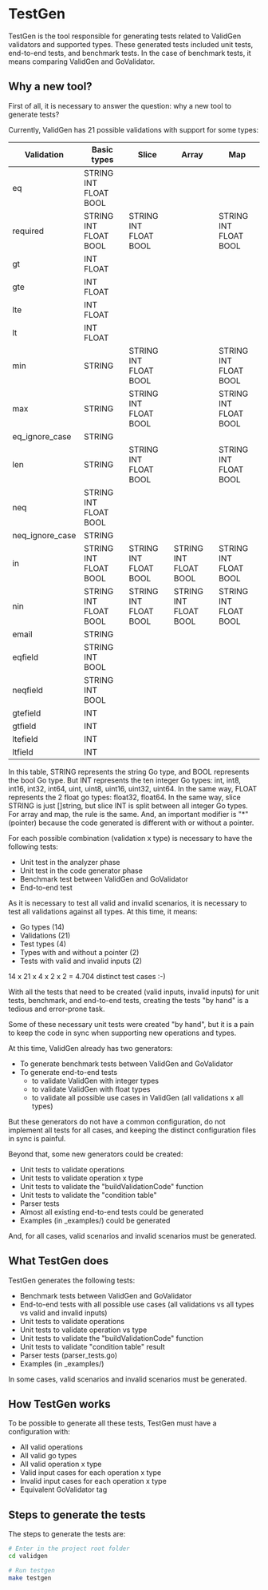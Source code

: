 # TestGen

TestGen is the tool responsible for generating tests related to ValidGen validators and supported types.
These generated tests included unit tests, end-to-end tests, and benchmark tests.
In the case of benchmark tests, it means comparing ValidGen and GoValidator.

## Why a new tool?

First of all, it is necessary to answer the question: why a new tool to generate tests?

Currently, ValidGen has 21 possible validations with support for some types:

| Validation      | Basic types           | Slice                 | Array                 | Map                   |
| -               | -                     | -                     | -                     | -                     |
| eq              | STRING INT FLOAT BOOL |                       |                       |                       |
| required        | STRING INT FLOAT BOOL | STRING INT FLOAT BOOL |                       | STRING INT FLOAT BOOL |
| gt              | INT FLOAT             |                       |                       |                       |
| gte             | INT FLOAT             |                       |                       |                       |
| lte             | INT FLOAT             |                       |                       |                       |
| lt              | INT FLOAT             |                       |                       |                       |
| min             | STRING                | STRING INT FLOAT BOOL |                       | STRING INT FLOAT BOOL |
| max             | STRING                | STRING INT FLOAT BOOL |                       | STRING INT FLOAT BOOL | 
| eq_ignore_case  | STRING                |                       |                       |                       |
| len             | STRING                | STRING INT FLOAT BOOL |                       | STRING INT FLOAT BOOL |
| neq             | STRING INT FLOAT BOOL |                       |                       |                       |
| neq_ignore_case | STRING                |                       |                       |                       |
| in              | STRING INT FLOAT BOOL | STRING INT FLOAT BOOL | STRING INT FLOAT BOOL | STRING INT FLOAT BOOL |
| nin             | STRING INT FLOAT BOOL | STRING INT FLOAT BOOL | STRING INT FLOAT BOOL | STRING INT FLOAT BOOL |
| email           | STRING                |                       |                       |                       |
| eqfield         | STRING INT BOOL       |                       |                       |                       |
| neqfield        | STRING INT BOOL       |                       |                       |                       |
| gtefield        | INT                   |                       |                       |                       |
| gtfield         | INT                   |                       |                       |                       |
| ltefield        | INT                   |                       |                       |                       |
| ltfield         | INT                   |                       |                       |                       |

In this table, STRING represents the string Go type, and BOOL represents the bool Go type.
But INT represents the ten integer Go types: int, int8, int16, int32, int64, uint, uint8, uint16, uint32, uint64.
In the same way, FLOAT represents the 2 float go types: float32, float64.
In the same way, slice STRING is just []string, but slice INT is split between all integer Go types.
For array and map, the rule is the same.
And, an important modifier is "*" (pointer) because the code generated is different with or without a pointer.

For each possible combination (validation x type) is necessary to have the following tests:
- Unit test in the analyzer phase
- Unit test in the code generator phase
- Benchmark test between ValidGen and GoValidator
- End-to-end test

As it is necessary to test all valid and invalid scenarios, it is necessary to test all validations against all types.
At this time, it means:
- Go types (14)
- Validations (21)
- Test types (4)
- Types with and without a pointer (2)
- Tests with valid and invalid inputs (2)

14 x 21 x 4 x 2 x 2 = 4.704 distinct test cases :-)

With all the tests that need to be created (valid inputs, invalid inputs) for unit tests, benchmark, and end-to-end tests, creating the tests "by hand" is a tedious and error-prone task.

Some of these necessary unit tests were created "by hand", but it is a pain to keep the code in sync when supporting new operations and types.

At this time, ValidGen already has two generators:
- To generate benchmark tests between ValidGen and GoValidator
- To generate end-to-end tests
    - to validate ValidGen with integer types
    - to validate ValidGen with float types
    - to validate all possible use cases in ValidGen (all validations x all types)

But these generators do not have a common configuration, do not implement all tests for all cases, and keeping the distinct configuration files in sync is painful.

Beyond that, some new generators could be created:
- Unit tests to validate operations
- Unit tests to validate operation x type
- Unit tests to validate the "buildValidationCode" function
- Unit tests to validate the "condition table"
- Parser tests
- Almost all existing end-to-end tests could be generated
- Examples (in _examples/) could be generated

And, for all cases, valid scenarios and invalid scenarios must be generated.

## What TestGen does

TestGen generates the following tests:
- Benchmark tests between ValidGen and GoValidator
- End-to-end tests with all possible use cases (all validations vs all types vs valid and invalid inputs)
- Unit tests to validate operations
- Unit tests to validate operation vs type
- Unit tests to validate the "buildValidationCode" function
- Unit tests to validate "condition table" result
- Parser tests (parser_tests.go) 
- Examples (in _examples/)

In some cases, valid scenarios and invalid scenarios must be generated.

## How TestGen works

To be possible to generate all these tests, TestGen must have a configuration with:
- All valid operations
- All valid go types
- All valid operation x type
- Valid input cases for each operation x type
- Invalid input cases for each operation x type
- Equivalent GoValidator tag

## Steps to generate the tests

The steps to generate the tests are:

```bash
# Enter in the project root folder
cd validgen

# Run testgen
make testgen
```

